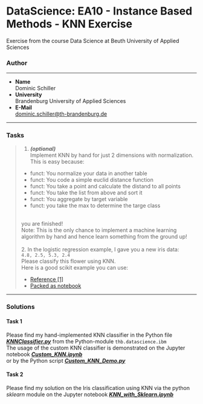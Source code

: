 # DataScience: EA10 - Instance Based Methods - KNN Exercise
Exercise from the course Data Science at Beuth University of Applied Sciences

### Author
 -----------
* **Name**<br />Dominic Schiller<br />
* **University**<br />Brandenburg University of Applied Sciences<br />
* **E-Mail**<br />dominic.schiller@th-brandenburg.de

---------
### Tasks
> 1. ***(optional)***<br />
> Implement KNN by hand for just 2 dimensions with normalization.<br />
> This is easy because:<br />
>   *  funct: You normalize your data in another table
>  *  funct: You code a simple euclid distance function
>  *  funct: You take a point and calculate the distand to all points
>  *  funct: You take the list from above and sort it
>  *  funct: You aggregate by target variable
>  *  funct: you take the max to determine the targe class<br /><br />
>  
>  you are finished!<br />
>  Note: This is the only chance to implement a machine learning algorithm by hand and hence learn something from the ground up!<br /><br />
>  2. In the logistic regression example, I gave you a new iris data:<br />
>  `4.8, 2.5, 5.3, 2.4`<br />
>  Please classify this flower using KNN.
>  <br /> Here is a good scikit example you can use:
>  
>  *  [Reference [1]](https://www.python-course.eu/k_nearest_neighbor_classifier.php)
>  *  [Packed as notebook](https://drive.google.com/open?id=1DnD_RRAZuanLlJSCmJjRbGtuloZVOirX)

-----
### Solutions
#### Task 1
Please find my hand-implemented KNN classifier in the Python file [***KNNClassifier.py***](https://github.com/dominicSchiller/DataScience_EA10_InstanceBasedMethods_KNN/blob/develop/thb/datascience/ibm/KNNClassifier.py) from the Python-module `thb.datascience.ibm`<br />
The usage of the custom KNN classifier is demonstrated on the Jupyter notebook [***Custom_KNN.ipynb***](https://github.com/dominicSchiller/DataScience_EA10_InstanceBasedMethods_KNN/blob/develop/Custom_KNN_Demo.ipynb) <br />
or by the Python script [***Custom_KNN_Demo.py***](https://github.com/dominicSchiller/DataScience_EA10_InstanceBasedMethods_KNN/blob/develop/Custom_KNN_Demo.py)

#### Task 2
Please find my solution on the Iris classification using KNN via the python *sklearn* module on the Jupyter notebook [***KNN_with_Sklearn.ipynb***](https://github.com/dominicSchiller/DataScience_EA10_InstanceBasedMethods_KNN/blob/develop/KNN_with_Sklearn.ipynb)